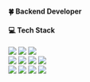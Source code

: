 #### 🍀 Backend Developer

#### 💻 Tech Stack
<!--
<img src="https://img.shields.io/badge/JAVA-FE9A2E?style=flat&logo=JAVA&logoColor=white"> <img src="https://img.shields.io/badge/SpringBoot-AEB404?style=flat&logo=SpringBoot&logoColor=white"> <img src="https://img.shields.io/badge/Spring-6DB33F?style=flat&logo=Spring&logoColor=white"> 
</br>
<img src="https://img.shields.io/badge/HTML5-E34F26?style=flat&logo=html5&logoColor=white"> <img src="https://img.shields.io/badge/CSS3-088A29?style=flat&logo=css3&logoColor=white"> <img src="https://img.shields.io/badge/JavaScript-5F4C0B?style=flat&logo=javascript&logoColor=white"> <img src="https://img.shields.io/badge/jQuery-0769AD?style=flat&logo=jquery&logoColor=white"> </br>
<img src="https://img.shields.io/badge/MySQL-4479A1?style=flat&logo=MySQL&logoColor=white"> <img src="https://img.shields.io/badge/Oracle-AC58FA?style=flat&logo=Oracle&logoColor=white"> <img src="https://img.shields.io/badge/MariaDB-003545?style=flat&logo=mariadb&logoColor=white"> <img src="https://img.shields.io/badge/AmazonRDS-527FFF?style=flat&logo=AmazonRDS&logoColor=white"/> <img src="https://img.shields.io/badge/Redis-B43104?style=flat&logo=Redis&logoColor=white"/> </br>
<img src="https://img.shields.io/badge/GitHub-181717?style=flat&logo=GitHub&logoColor=white"/> <img src="https://img.shields.io/badge/Git-F05032?style=flat&logo=Git&logoColor=white"/> <img src="https://img.shields.io/badge/SVN-809CC9?style=flat&logo=subversion&logoColor=white"> 
 <img src="https://img.shields.io/badge/Eclipse-2C2255?style=flat&logo=eclipse&logoColor=white">
<img src="https://img.shields.io/badge/IntelliJ-000000?style=flat&logo=IntelliJIDEA&logoColor=white"/> 
</br>
-->
<img src="https://img.shields.io/badge/JAVA-424242?style=flat&logo=JAVA&logoColor=white"> <img src="https://img.shields.io/badge/SpringBoot-424242?style=flat&logo=SpringBoot&logoColor=white"> <img src="https://img.shields.io/badge/Spring-424242?style=flat&logo=Spring&logoColor=white"> 
</br>
<img src="https://img.shields.io/badge/HTML5-2E2E2E?style=flat&logo=html5&logoColor=white"> <img src="https://img.shields.io/badge/CSS3-2E2E2E?style=flat&logo=css3&logoColor=white"> <img src="https://img.shields.io/badge/JavaScript-2E2E2E?style=flat&logo=javascript&logoColor=white"> <img src="https://img.shields.io/badge/jQuery-2E2E2E?style=flat&logo=jquery&logoColor=white"> </br>
<img src="https://img.shields.io/badge/MySQL-151515?style=flat&logo=MySQL&logoColor=white"> <img src="https://img.shields.io/badge/Oracle-151515?style=flat&logo=Oracle&logoColor=white"> <img src="https://img.shields.io/badge/MariaDB-151515?style=flat&logo=mariadb&logoColor=white"> <img src="https://img.shields.io/badge/AmazonRDS-151515?style=flat&logo=AmazonRDS&logoColor=white"/> 
</br>
